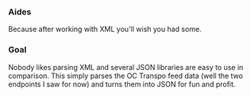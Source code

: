 ### Aides ###

Because after working with XML you'll wish you
had some.

### Goal ###

Nobody likes parsing XML and several JSON libraries
are easy to use in comparison.  This simply parses the
OC Transpo feed data (well the two endpoints I saw for now)
and turns them into JSON for fun and profit.